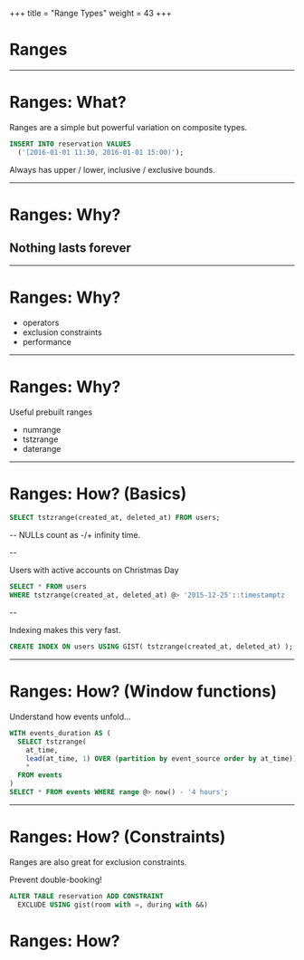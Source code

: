+++
title = "Range Types"
weight = 43
+++

# Ranges

---

# Ranges: What?

Ranges are a simple but powerful variation on composite types.
````sql
INSERT INTO reservation VALUES 
  ('[2016-01-01 11:30, 2016-01-01 15:00)');
````

Always has upper / lower, inclusive / exclusive bounds.

---

# Ranges: Why?

## Nothing lasts forever

---

# Ranges: Why?

 * operators
 * exclusion constraints
 * performance

---

# Ranges: Why?

Useful prebuilt ranges

 * numrange
 * tstzrange
 * daterange

---

# Ranges: How? (Basics)

````sql
SELECT tstzrange(created_at, deleted_at) FROM users;
````

--
NULLs count as -/+ infinity time.

--

Users with active accounts on Christmas Day
````sql
SELECT * FROM users
WHERE tstzrange(created_at, deleted_at) @> '2015-12-25'::timestamptz
````

--

Indexing makes this very fast.
````sql
CREATE INDEX ON users USING GIST( tstzrange(created_at, deleted_at) );
````

---
# Ranges: How? (Window functions)

Understand how events unfold...
````sql
WITH events_duration AS (
  SELECT tstzrange(
    at_time,
    lead(at_time, 1) OVER (partition by event_source order by at_time)) as range,
    *
  FROM events
)
SELECT * FROM events WHERE range @> now() - '4 hours';
````

---

# Ranges: How? (Constraints)

Ranges are also great for exclusion constraints.

Prevent double-booking!
````sql
ALTER TABLE reservation ADD CONSTRAINT
  EXCLUDE USING gist(room with =, during with &&)
````

# Ranges: How?

